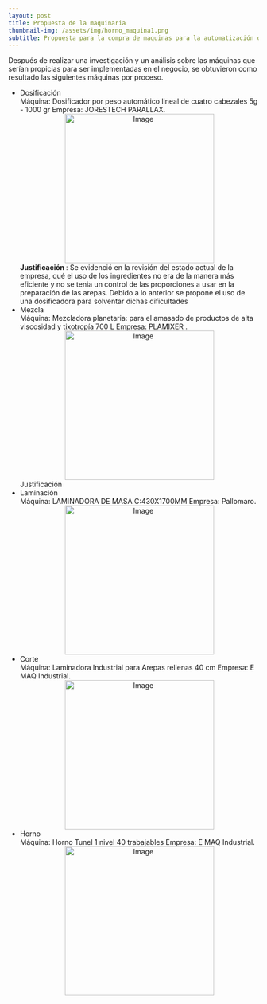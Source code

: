 ```yaml
---
layout: post
title: Propuesta de la maquinaria 
thumbnail-img: /assets/img/horno_maquina1.png
subtitle: Propuesta para la compra de maquinas para la automatización de la producción
---
```


Después de realizar una investigación y un análisis sobre las máquinas que serían propicias para ser implementadas en el negocio, se obtuvieron como resultado las siguientes máquinas por proceso.&#160;

<ul>
<li> Dosificación</li>
Máquina: Dosificador por peso automático lineal de cuatro cabezales 5g - 1000 gr
Empresa: JORESTECH PARALLAX.

<div style="text-align:center">
  <img src="/Trabajo-final/assets/img/dosificador.png" alt="Image" style="width:300px;height:300px;">
</div>
  <b> Justificación </b> : Se evidenció en la revisión del estado actual de la empresa, qué el uso de los ingredientes no era de la manera más eficiente y no se tenia un control de las proporciones a usar en la preparación de las arepas. Debido a lo anterior se propone el uso de una dosificadora para solventar dichas dificultades 
  
<li> Mezcla</li>
Máquina: Mezcladora planetaria: para el amasado de productos de alta viscosidad y tixotropía 700 L
Empresa: PLAMIXER .
<div style="text-align:center">
  <img src="/Trabajo-final/assets/img/mezcladora.jpg" alt="Image" style="width:300px;height:300px;">
</div>
 Justificación 
<li> Laminación</li>
Máquina: LAMINADORA DE MASA C:430X1700MM
Empresa: Pallomaro. 
 <div style="text-align:center">
  <img src="/Trabajo-final/assets/img/laminadora.jpg" alt="Image" style="width:300px;height:300px;">
</div>
<li> Corte</li>
Máquina: Laminadora Industrial para Arepas rellenas 40 cm
Empresa: E MAQ Industrial.
<div style="text-align:center">
  <img src="/Trabajo-final/assets/img/corte_maquina.png" alt="Image" style="width:300px;height:300px;">
</div>
<li> Horno</li>
Máquina: Horno Tunel 1 nivel 40 trabajables
Empresa:  E MAQ Industrial.
 <div style="text-align:center">
  <img src="/Trabajo-final/assets/img/horno_maquina.png" alt="Image" style="width:300px;height:300px;">
</div> 

  </ul>  
